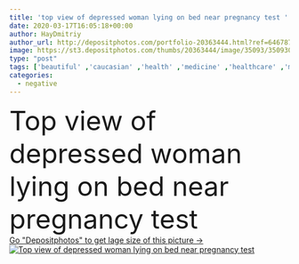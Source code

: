 ```yaml
---
title: 'top view of depressed woman lying on bed near pregnancy test '
date: 2020-03-17T16:05:18+00:00
author: HayDmitriy
author_url: http://depositphotos.com/portfolio-20363444.html?ref=64678756
image: https://st3.depositphotos.com/thumbs/20363444/image/35093/350930810/api_thumb_450.jpg?forcejpeg=true
type: "post"
tags: ['beautiful' ,'caucasian' ,'health' ,'medicine' ,'healthcare' ,'medical' ,'european' ,'bed' ,'emotion' ,'lying' ,'rest' ,'resting' ,'relax' ,'home' ,'woman' ,'emotional' ,'indoors' ,'problem' ,'negative' ,'attractive' ,'depression' ,'relaxing' ,'bedroom' ,'sadness' ,'sad' ,'upset' ,'displeased' ,'depressed' ,'result' ,'disappointed' ,'Medicare' ,'frustrated' ,'dissatisfied' ,'infertility' ,'one person' ,'closed eyes' ,'top view' ,'pregnancy test' ,'bad mood' ]
categories: 
  - negative
---
```

<div aling="center">
            <font size="60"> Top view of depressed woman lying on bed near pregnancy test</font>   
</div>
<div>
    <a href='https://depositphotos.com/350930810/stock-photo-top-view-depressed-woman-lying.html?ref=64678756' target=_blank > Go "Depositphotos" to get lage size of this picture ->
        <img href='https://depositphotos.com/350930810/stock-photo-top-view-depressed-woman-lying.html?ref=64678756' src='https://st3.depositphotos.com/20363444/35093/i/950/depositphotos_350930810-stock-photo-top-view-depressed-woman-lying.jpg?forcejpeg=true' alt='Top view of depressed woman lying on bed near pregnancy test' >
    </a>
</div>
